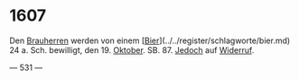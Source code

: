 # 1607

Den [Brauherren](../../register/worte/brauherren.md) werden von einem [[Bier](../../register/worte/bier.md)](../../register/schlagworte/bier.md) 24 a. Sch.
bewilligt, den 19. [Oktober](../../register/worte/oktober.md). SB. 87. [Jedoch](../../register/worte/jedoch.md) auf [Widerruf](../../register/worte/widerruf.md).


— 531 —
